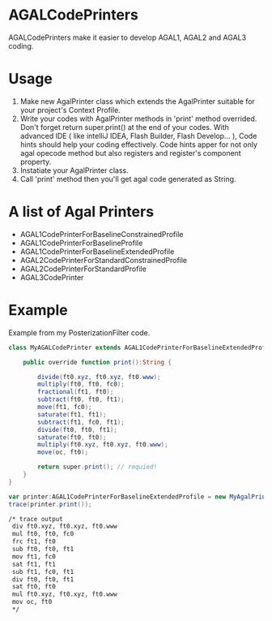 # AGALCodePrinters
AGALCodePrinters make it easier to develop AGAL1, AGAL2 and AGAL3 coding.

# Usage

1. Make new AgalPrinter class which extends the AgalPrinter suitable for your project's Context Profile.
2. Write your codes with AgalPrinter methods in 'print' method overrided. Don't forget return super.print() at the end of your codes. With advanced IDE ( like intelliJ IDEA, Flash Builder, Flash Develop... ), Code hints should help your coding effectively. Code hints apper for not only agal opecode method but also registers and register's component property.
3. Instatiate your AgalPrinter class.
4. Call 'print' method then you'll get agal code generated as String.

# A list of Agal Printers
* AGAL1CodePrinterForBaselineConstrainedProfile
* AGAL1CodePrinterForBaselineProfile
* AGAL1CodePrinterForBaselineExtendedProfile
* AGAL2CodePrinterForStandardConstrainedProfile
* AGAL2CodePrinterForStandardProfile
* AGAL3CodePrinter

# Example 

Example from my PosterizationFilter code.

```exsanple.as
class MyAGALCodePrinter extends AGAL1CodePrinterForBaselineExtendedProfile {

	public override function print():String {

		divide(ft0.xyz, ft0.xyz, ft0.www);
		multiply(ft0, ft0, fc0);
		fractional(ft1, ft0);
		subtract(ft0, ft0, ft1);
		move(ft1, fc0);
		saturate(ft1, ft1);
		subtract(ft1, fc0, ft1);
		divide(ft0, ft0, ft1);
		saturate(ft0, ft0);
		multiply(ft0.xyz, ft0.xyz, ft0.www);
		move(oc, ft0);

		return super.print(); // requied!
	}
}

var printer:AGAL1CodePrinterForBaselineExtendedProfile = new MyAgalPrinter();
trace(printer.print());
```

```output.txt
/* trace output
 div ft0.xyz, ft0.xyz, ft0.www
 mul ft0, ft0, fc0
 frc ft1, ft0
 sub ft0, ft0, ft1
 mov ft1, fc0
 sat ft1, ft1
 sub ft1, fc0, ft1
 div ft0, ft0, ft1
 sat ft0, ft0
 mul ft0.xyz, ft0.xyz, ft0.www
 mov oc, ft0
 */
```

